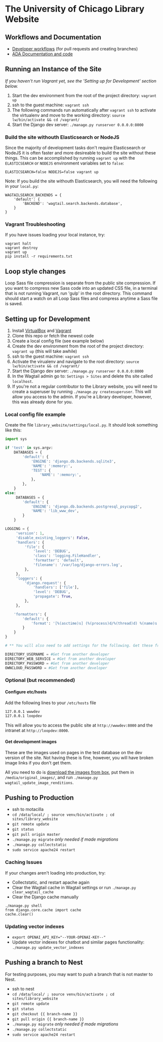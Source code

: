 # The University of Chicago Library Website

## Workflows and Documentation
- [Developer workflows](https://github.com/uchicago-library/uchicago-library.github.io/blob/master/docs/README.md#developer) (for pull requests and creating branches)
- [ADA Documentation and code](https://github.com/uchicago-library/uchicago-library.github.io/blob/master/docs/code-resources.md#documentation)

## Running an Instance of the Site
*If you haven't run Vagrant yet, see the 'Setting up for Development' section below.*
1. Start the dev environment from the root of the project directory: `vagrant up`
2. ssh to the guest machine: `vagrant ssh`
3. The following commands run automatically after `vagrant ssh` to activate the virtualenv and move to the working directory: `source lw/bin/activate && cd /vagrant/`
4. Start the Django dev server: `./manage.py runserver 0.0.0.0:8000`

### Build the site withouth Elasticsearch or NodeJS
Since the majority of development tasks don't require Elasticsearch or NodeJS it is often faster and more desireable to build the site without these things. This can be accomplished by running `vagrant up` with the `ELASTICSEARCH` or `NODEJS` environment variables set to `false`:
```
ELASTICSEARCH=false NODEJS=false vagrant up
```
Note: If you build the site withouth Elasticsearch, you will need the following in your `local.py`:
```
WAGTAILSEARCH_BACKENDS = {
    'default': {
        'BACKEND': 'wagtail.search.backends.database',
    }
}
```

### Vagrant Troubleshooting
If you have issues loading your local instance, try:
```
vagrant halt
vagrant destroy
vagrant up
pip install -r requirements.txt
```

## Loop style changes
Loop Sass file compression is separate from the public site compression. If you want to compress new Sass code into an updated CSS file, in a terminal that is not running Vagrant, run 'gulp' in the root directory. This command should start a watch on all Loop Sass files and compress anytime a Sass file is saved.

## Setting up for Development

1. Install [VirtualBox](https://www.virtualbox.org/wiki/Downloads) and [Vagrant](https://www.vagrantup.com/downloads.html)
2. Clone this repo or fetch the newest code
3. Create a local config file (see example below)
4. Create the dev environment from the root of the project directory: `vagrant up` (this will take awhile)
5. ssh to the guest machine: `vagrant ssh`
6. Activate the virualenv and navigate to the root directory: `source lw/bin/activate && cd /vagrant/`
7. Start the Django dev server: `./manage.py runserver 0.0.0.0:8000`
8. In the Wagtail admin go to: `Settings > Sites` and delete ths site called `localhost`.
9. If you're not a regular contributor to the Library website, you will need to create a superuser by running `./manage.py createsuperuser`. This will allow you access to the admin. If you're a Library developer, however, this was already done for you.

### Local config file example

Create the file `library_website/settings/local.py`. It should look something like this:

```python
import sys

if 'test' in sys.argv:
    DATABASES = {
        'default': {
            'ENGINE': 'django.db.backends.sqlite3',
            'NAME': ':memory:',
            'TEST': {
                'NAME': ':memory:',
            },
        },
    }
else:
     DATABASES = {
        'default': {
            'ENGINE': 'django.db.backends.postgresql_psycopg2',
            'NAME': 'lib_www_dev',
        }
    }

LOGGING = {
     'version': 1,
     'disable_existing_loggers': False,
     'handlers': {
         'file': {
             'level': 'DEBUG',
             'class': 'logging.FileHandler',
             'formatter': 'default',
             'filename': '/var/log/django-errors.log',
         },
     },
     'loggers': {
         'django.request': {
             'handlers': ['file'],
             'level': 'DEBUG',
             'propagate': True,
         },
     },

    'formatters': {
        'default': {
            'format': '[%(asctime)s] (%(process)d/%(thread)d) %(name)s %(levelname)s: %(message)s'
        }
    }
}

# ** You will also need to add settings for the following. Get these from another developer. ** 

DIRECTORY_USERNAME = #Get from another developer
DIRECTORY_WEB_SERVICE = #Get from another developer
DIRECTORY_PASSWORD = #Get from another developer
OWNCLOUD_PASSWORD = #Get from another developer

```

### Optional (but recommended)
#### Configure etc/hosts
Add the following lines to your `/etc/hosts` file

```bash
127.0.0.1 wwwdev
127.0.0.1 loopdev
```

This will allow you to access the public site at `http://wwwdev:8000` and the intranet at `http://loopdev:8000`.

#### Get development images
These are the images used on pages in the test database on the dev version of the site. Not having these
is fine, however, you will have broken image links if you don't get them.

All you need to do is [download the images from box](https://uchicago.box.com/s/kuib7g0hqhcf18wq51dq10sodfl2mhq0), put them in `/media/original_images/`,
and run `./manage.py wagtail_update_image_renditions`.

## Pushing to Production
- ssh to motacilla
- `cd /data/local/ ; source venv/bin/activate ; cd sites/library_website`
- `git remote update`
- `git status`
- `git pull origin master`
- `./manage.py migrate` _only needed if made migrations_
- `./manage.py collectstatic`
- `sudo service apache24 restart`

### Caching Issues
If your changes aren't loading into production, try:
- Collectstatic, and restart apache again
- Clear the Wagtail cache in Wagtail settings or run `./manage.py clear_wagtail_cache`
- Clear the Django cache manually
```
./manage.py shell
from django.core.cache import cache
cache.clear()
```

### Updating vector indexes
- `export OPENAI_API_KEY="--YOUR-OPENAI-KEY--"`
- Update vector indexes for chatbot and similar pages functionality: `./manage.py update_vector_indexes`

## Pushing a branch to Nest
For testing purposes, you may want to push a branch that is not master to Nest.
- ssh to nest
- `cd /data/local/ ; source venv/bin/activate ; cd sites/library_website`
- `git remote update`
- `git status`
- `git checkout {{ branch-name }}`
- `git pull origin {{ branch-name }}`
- `./manage.py migrate` _only needed if made migrations_
- `./manage.py collectstatic`
- `sudo service apache24 restart`
